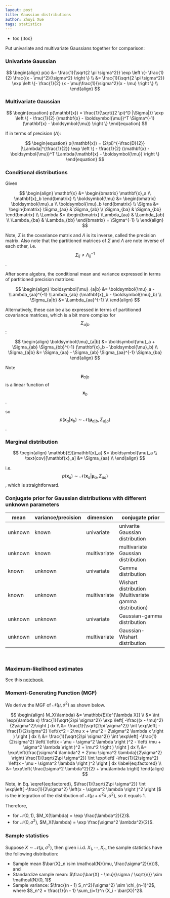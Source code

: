 ```yaml
---
layout: post
title: Gaussian distributions
author: Zhuyi Xue
tags: statistics
---
```


* toc
{:toc}

Put univariate and multivariate Gaussians together for comparison:

### Univariate Gaussian

$$
\begin{align}
p(x)
&= \frac{1}{\sqrt{2 \pi \sigma^2}} \exp \left \{- \frac{1}{2} \frac{(x - \mu)^2}{\sigma^2} \right \} \\
&= \frac{1}{\sqrt{2 \pi \sigma^2}} \exp \left \{- \frac{1}{2} (x - \mu)\frac{1}{\sigma^2}(x - \mu) \right \} \\
\end{align}
$$


### Multivariate Gaussian

$$
\begin{equation}
p(\mathbf{x}) = \frac{1}{\sqrt{(2 \pi)^D |\Sigma|}} \exp \left \{ - \frac{1}{2} (\mathbf{x} - \boldsymbol{\mu})^T \Sigma^{-1} (\mathbf{x} - \boldsymbol{\mu}) \right \}
\end{equation}
$$

If in terms of precision ($\Lambda$):

$$
\begin{equation}
p(\mathbf{x})
= (2\pi)^{-\frac{D}{2}} |\Lambda|^{\frac{1}{2}} \exp \left \{ - \frac{1}{2} (\mathbf{x} - \boldsymbol{\mu})^T \Lambda(\mathbf{x} - \boldsymbol{\mu}) \right \}
\end{equation}
$$


### Conditional distributions

Given

$$
\begin{align}
\mathbf{x}
&= \begin{bmatrix}
\mathbf{x}_a \\
\mathbf{x}_b
\end{bmatrix} \\
\boldsymbol{\mu}
&= \begin{bmatrix}
\boldsymbol{\mu}_a \\
\boldsymbol{\mu}_b
\end{bmatrix} \\
\Sigma
&= \begin{bmatrix}
\Sigma_{aa} & \Sigma_{ab} \\
\Sigma_{ba} & \Sigma_{bb}
\end{bmatrix} \\
\Lambda &= \begin{bmatrix}
\Lambda_{aa} & \Lambda_{ab} \\
\Lambda_{ba} & \Lambda_{bb}
\end{bmatrix} = \Sigma^{-1} \\
\end{align}
$$

Note, $\Sigma$ is the covariance matrix and $\Lambda$ is its inverse, called the
precision matrix. Also note that the partitioned matrices of $\Sigma$ and
$\Lambda$ are note inverse of each other, i.e.
$$\Sigma_{ij} \ne \Lambda_{ij}^{-1}$$.

After some algebra, the conditional mean and variance expressed in terms of partitioned precision matrices:

$$
\begin{align}
\boldsymbol{\mu}_{a|b} &= \boldsymbol{\mu}_a - \Lambda_{aa}^{-1} \Lambda_{ab} (\mathbf{x}_b - \boldsymbol{\mu}_b) \\
\Sigma_{a|b} &= \Lambda_{aa}^{-1} \\
\end{align}
$$

Alternatively, these can be also expressed in terms of partitioned covariance matrices, which is a bit more complex for
$$\Sigma_{a|b}$$:

$$
\begin{align}
\boldsymbol{\mu}_{a|b} &= \boldsymbol{\mu}_a + \Sigma_{ab} \Sigma_{bb}^{-1} (\mathbf{x}_b - \boldsymbol{\mu}_b) \\
\Sigma_{a|b} &= \Sigma_{aa} - \Sigma_{ab} \Sigma_{aa}^{-1} \Sigma_{ba}
\end{align}
$$

Note
$$\boldsymbol{\mu}_{a|b}$$ is a linear function of $$\mathbf{x}_b$$.

so
$$p(\mathbf{x}_a|\mathbf{x}_b) \sim \mathcal{N}(\boldsymbol{\mu}_{a|b},\Sigma_{a|b})$$.

### Marginal distribution

$$
\begin{align}
\mathbb{E}[\mathbf{x}_a] &= \boldsymbol{\mu}_a \\
\text{cov}[\mathbf{x}_a] &= \Sigma_{aa} \\
\end{align}
$$

i.e.
$$p(\mathbf{x}_a) \sim \mathcal{N}(\mathbf{x}_a | \boldsymbol{\mu}_a, \Sigma_{aa})$$, which is straightforward.


### Conjugate prior for Gaussian distributions with different unknown parameters

| mean    | variance/precision | dimension    | conjugate prior                                        |
|---------|--------------------|--------------|--------------------------------------------------------|
| unknown | known              | univariate   | univarite Gaussian distribution                        |
| unknown | known              | multivariate | multivariate Gaussian distribution                     |
| known   | unknown            | univariate   | Gamma distribution                                     |
| known   | unknown            | multivariate | Wishart distribution (Multivariate gamma distribution) |
| unknown | unknown            | univariate   | Gaussian-gamma distribution                            |
| unknown | unknown            | multivariate | Gaussian-Wishart distribution                          |

<br>

### Maximum-likelihood estimates

See this [notebook](https://github.com/zyxue/book-notes-pattern-recognition-and-machine-learning-bishop/blob/master/ch2-probability-distributions/ex-2.34-find-maximum-likelihood-estimate-of-covariance-matrix-of-a-multivariate-gaussian.ipynb).


### Moment-Generating Function (MGF)

We derive the MGF of $\mathcal{N}(\mu, \sigma^2)$ as shown below.

$$
\begin{align}
M_X(\lambda)
&= \mathbb{E}[e^{\lambda X}] \\
&= \int \exp(\lambda x) \frac{1}{\sqrt{2\pi \sigma^2}} \exp \left[ -\frac{(x - \mu)^2}{2\sigma^2}\right ] dx \\
&= \frac{1}{\sqrt{2\pi \sigma^2}} \int \exp\left[ -\frac{1}{2\sigma^2} \left(x^2 - 2\mu x + \mu^2 -  2\sigma^2 \lambda x \right ) \right ] dx \\
&= \frac{1}{\sqrt{2\pi \sigma^2}} \int \exp\left[ -\frac{1}{2\sigma^2} \left( \left(x - \mu - \sigma^2 \lambda \right )^2 - \left( \mu + \sigma^2 \lambda \right )^2 + \mu^2  \right ) \right ] dx \\
&=  \exp\left(\frac{\sigma^4 \lambda^2  + 2\mu \sigma^2 \lambda}{2\sigma^2} \right)  \frac{1}{\sqrt{2\pi \sigma^2}} \int \exp\left[ -\frac{1}{2\sigma^2} \left(x - \mu - \sigma^2 \lambda \right )^2  \right ] dx \label{eq:factored} \\
&= \exp\left( \frac{\sigma^2 \lambda^2}{2} + \mu\lambda \right)
\end{align}
$$


Note, in Eq. \eqref{eq:factored}, $\frac{1}{\sqrt{2\pi \sigma^2}} \int \exp\left[ -\frac{1}{2\sigma^2} \left(x - \sigma^2 \lambda \right )^2  \right ]$
is the integration of the distribution of $\mathcal{N}(\mu + \sigma^2 \lambda, \sigma^2)$, so it equals 1.

Therefore,

* for $\mathcal{N}(0, 1)$, $M_X(\lambda) = \exp \frac{\lambda^2}{2}$.
* for $\mathcal{N}(0, \sigma^2)$, $M_X(\lambda) = \exp \frac{\sigma^2 \lambda^2}{2}$.


### Sample statistics

Suppose $X \sim \mathcal{N}(\mu, \sigma^2)$, then given i.i.d. $X_1, \cdots,
X_n$, the sample statistics have the following distribution:

* Sample mean $\bar{X}_n \sim \mathcal{N}(\mu, \frac{\sigma^2}{n})$, and
* Standardize sample mean: $\frac{\bar{X} - \mu}{\sigma / \sqrt{n}} \sim \mathcal{N}(0, 1)$
* Sample variance: $\frac{(n - 1) S_n^2}{\sigma^2} \sim \chi_{n-1}^2$, where  $S_n^2 = \frac{1}{n - 1} \sum_{i=1}^n (X_i - \bar{X})^2$.